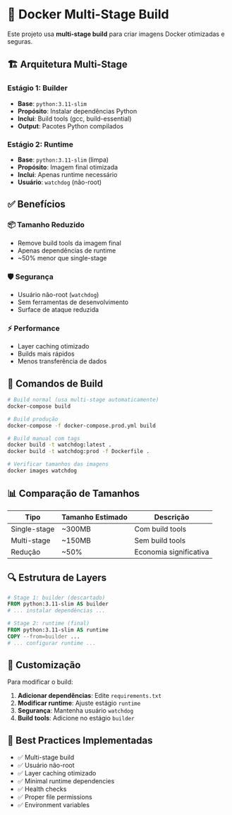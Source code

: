 # 🐳 Docker Multi-Stage Build

Este projeto usa **multi-stage build** para criar imagens Docker otimizadas e seguras.

## 🏗️ Arquitetura Multi-Stage

### Estágio 1: Builder
- **Base**: `python:3.11-slim`
- **Propósito**: Instalar dependências Python
- **Inclui**: Build tools (gcc, build-essential)
- **Output**: Pacotes Python compilados

### Estágio 2: Runtime
- **Base**: `python:3.11-slim` (limpa)
- **Propósito**: Imagem final otimizada
- **Inclui**: Apenas runtime necessário
- **Usuário**: `watchdog` (não-root)

## ✅ Benefícios

### 📦 **Tamanho Reduzido**
- Remove build tools da imagem final
- Apenas dependências de runtime
- ~50% menor que single-stage

### 🛡️ **Segurança**
- Usuário não-root (`watchdog`)
- Sem ferramentas de desenvolvimento
- Surface de ataque reduzida

### ⚡ **Performance**
- Layer caching otimizado
- Builds mais rápidos
- Menos transferência de dados

## 🚀 Comandos de Build

```bash
# Build normal (usa multi-stage automaticamente)
docker-compose build

# Build produção
docker-compose -f docker-compose.prod.yml build

# Build manual com tags
docker build -t watchdog:latest .
docker build -t watchdog:prod -f Dockerfile .

# Verificar tamanhos das imagens
docker images watchdog
```

## 📊 Comparação de Tamanhos

| Tipo | Tamanho Estimado | Descrição |
|------|------------------|-----------|
| Single-stage | ~300MB | Com build tools |
| Multi-stage | ~150MB | Sem build tools |
| Redução | ~50% | Economia significativa |

## 🔍 Estrutura de Layers

```dockerfile
# Stage 1: builder (descartado)
FROM python:3.11-slim AS builder
# ... instalar dependências ...

# Stage 2: runtime (final)
FROM python:3.11-slim AS runtime
COPY --from=builder ...
# ... configurar runtime ...
```

## 🔧 Customização

Para modificar o build:

1. **Adicionar dependências**: Edite `requirements.txt`
2. **Modificar runtime**: Ajuste estágio `runtime`
3. **Segurança**: Mantenha usuário `watchdog`
4. **Build tools**: Adicione no estágio `builder`

## 🐳 Best Practices Implementadas

- ✅ Multi-stage build
- ✅ Usuário não-root
- ✅ Layer caching otimizado
- ✅ Minimal runtime dependencies
- ✅ Health checks
- ✅ Proper file permissions
- ✅ Environment variables
